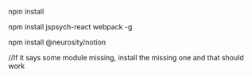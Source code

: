 npm install 




npm install jspsych-react webpack -g


npm install @neurosity/notion


//If it says some module missing, install the missing one and that should work



